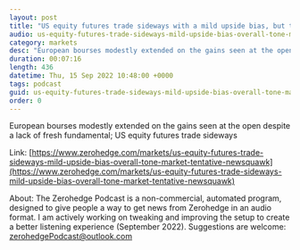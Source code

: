 ```yaml
---
layout: post
title: "US equity futures trade sideways with a mild upside bias, but the overall tone of the market is tentative - Newsquawk US Market Open"
audio: us-equity-futures-trade-sideways-mild-upside-bias-overall-tone-market-tentative-newsquawk-0
category: markets
desc: "European bourses modestly extended on the gains seen at the open despite a lack of fresh fundamental; US equity futures trade sideways "
duration: 00:07:16
length: 436
datetime: Thu, 15 Sep 2022 10:48:00 +0000
tags: podcast
guid: us-equity-futures-trade-sideways-mild-upside-bias-overall-tone-market-tentative-newsquawk-0
order: 0
---
```

European bourses modestly extended on the gains seen at the open despite a lack of fresh fundamental; US equity futures trade sideways 

Link: [https://www.zerohedge.com/markets/us-equity-futures-trade-sideways-mild-upside-bias-overall-tone-market-tentative-newsquawk](https://www.zerohedge.com/markets/us-equity-futures-trade-sideways-mild-upside-bias-overall-tone-market-tentative-newsquawk)

About: The Zerohedge Podcast is a non-commercial, automated program, designed to give people a way to get news from Zerohedge in an audio format.  I am actively working on tweaking and improving the setup to create a better listening experience (September 2022).  Suggestions are welcome: [zerohedgePodcast@outlook.com](mailto:zerohedgePodcast@outlook.com)